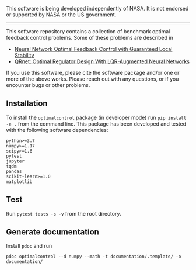 This software is being developed independently of NASA. It is not endorsed or supported by NASA or the US government.

---

This software repository contains a collection of benchmark optimal feedback control problems. Some of these problems are described in

  * [Neural Network Optimal Feedback Control with Guaranteed Local Stability](https://doi.org/10.1109/OJCSYS.2022.3205863)
  * [QRnet: Optimal Regulator Design With LQR-Augmented Neural Networks](https://doi.org/10.1109/LCSYS.2020.3034415)

If you use this software, please cite the software package and/or one or more of the above works. Please reach out with any questions, or if you encounter bugs or other problems.

## Installation

To install the `optimalcontrol` package (in developer mode) run `pip install -e .`
from the command line. This package has been developed and tested with the
following software dependencies:

    python>=3.7
    numpy>=1.17
    scipy>=1.6
    pytest
    jupyter
    tqdm
    pandas
    scikit-learn>=1.0
    matplotlib

## Test

Run `pytest tests -s -v` from the root directory.

## Generate documentation

Install `pdoc` and run

    pdoc optimalcontrol --d numpy --math -t documentation/.template/ -o documentation/